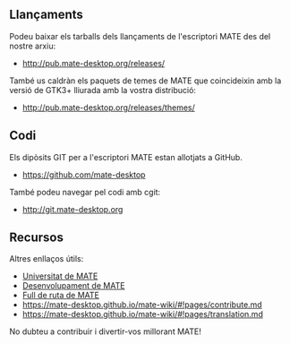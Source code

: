 <!--
.. link:
.. description:
.. tags: Development
.. date: 2011-12-05 12:00:30
.. title: Desenvolupament
.. slug: development
-->

## Llançaments

Podeu baixar els tarballs dels llançaments de l'escriptori MATE des del nostre arxiu:

  * <http://pub.mate-desktop.org/releases/>

També us caldràn els paquets de temes de MATE que coincideixin amb la versió de
GTK3+ lliurada amb la vostra distribució:

  * <http://pub.mate-desktop.org/releases/themes/>

## Codi

Els dipòsits GIT per a l'escriptori MATE estan allotjats a GitHub.

  * <https://github.com/mate-desktop>

També podeu navegar pel codi amb cgit:

  * <http://git.mate-desktop.org>

## Recursos

Altres enllaços útils:

  * [Universitat de MATE](/blog/2013-03-12-mate-university/)
  * [Desenvolupament de MATE](https://mate-desktop.github.io/mate-wiki/#!pages/dev-doc.md)
  * [Full de ruta de MATE](https://mate-desktop.github.io/mate-wiki/#!pages/roadmap.md)
  * <https://mate-desktop.github.io/mate-wiki/#!pages/contribute.md>
  * <https://mate-desktop.github.io/mate-wiki/#!pages/translation.md>
  
No dubteu a contribuir i divertir-vos millorant MATE!